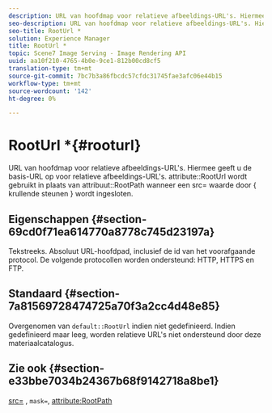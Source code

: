 ```yaml
---
description: URL van hoofdmap voor relatieve afbeeldings-URL's. Hiermee geeft u de basis-URL op voor relatieve afbeeldings-URL's. kenmerk RootUrl wordt gebruikt in plaats van kenmerk RootPath wanneer een src= waarde wordt ingesloten door { accolades }.
seo-description: URL van hoofdmap voor relatieve afbeeldings-URL's. Hiermee geeft u de basis-URL op voor relatieve afbeeldings-URL's. kenmerk RootUrl wordt gebruikt in plaats van kenmerk RootPath wanneer een src= waarde wordt ingesloten door { accolades }.
seo-title: RootUrl *
solution: Experience Manager
title: RootUrl *
topic: Scene7 Image Serving - Image Rendering API
uuid: aa10f210-4765-4b0e-9ce1-812b00cd8cf5
translation-type: tm+mt
source-git-commit: 7bc7b3a86fbcdc57cfdc31745fae3afc06e44b15
workflow-type: tm+mt
source-wordcount: '142'
ht-degree: 0%

---
```



# RootUrl *{#rooturl}

URL van hoofdmap voor relatieve afbeeldings-URL&#39;s. Hiermee geeft u de basis-URL op voor relatieve afbeeldings-URL&#39;s. attribute::RootUrl wordt gebruikt in plaats van attribuut::RootPath wanneer een src= waarde door { krullende steunen } wordt ingesloten.

## Eigenschappen {#section-69cd0f71ea614770a8778c745d23197a}

Tekstreeks. Absoluut URL-hoofdpad, inclusief de id van het voorafgaande protocol. De volgende protocollen worden ondersteund: HTTP, HTTPS en FTP.

## Standaard {#section-7a81569728474725a70f3a2cc4d48e85}

Overgenomen van `default::RootUrl` indien niet gedefinieerd. Indien gedefinieerd maar leeg, worden relatieve URL&#39;s niet ondersteund door deze materiaalcatalogus.

## Zie ook {#section-e33bbe7034b24367b68f9142718a8be1}

[src=](../../../../../ir-api/http-protocol/image-rendering-api-ref/c-ir-http-protocol-ref/c-ir-http-protocol-command-reference/r-ir-src.md#reference-62c98abad22149d68d405ed6aaff8272) ,  `mask=`,  [attribute:RootPath](../../../../../ir-api/material-cat/image-rendering-api-ref/c-ir-material-catalog/c-ir-attributes-reference/r-ir-rootpath.md#reference-a4d7c96b62e14fcbad1740c702f160f3)
